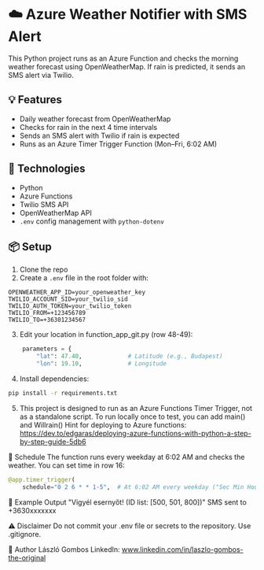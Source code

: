 # ☁️ Azure Weather Notifier with SMS Alert

This Python project runs as an Azure Function and checks the morning weather forecast using OpenWeatherMap. If rain is predicted, it sends an SMS alert via Twilio.

## 💡 Features

- Daily weather forecast from OpenWeatherMap
- Checks for rain in the next 4 time intervals
- Sends an SMS alert with Twilio if rain is expected
- Runs as an Azure Timer Trigger Function (Mon–Fri, 6:02 AM)

## 🚀 Technologies

- Python
- Azure Functions
- Twilio SMS API
- OpenWeatherMap API
- `.env` config management with `python-dotenv`

## 📦 Setup

1. Clone the repo
2. Create a `.env` file in the root folder with:
```env
OPENWEATHER_APP_ID=your_openweather_key
TWILIO_ACCOUNT_SID=your_twilio_sid
TWILIO_AUTH_TOKEN=your_twilio_token
TWILIO_FROM=+123456789
TWILIO_TO=+36301234567
```

3. Edit your location in function_app_git.py (row 48-49):
```python
    parameters = {
        "lat": 47.40,             # Latitude (e.g., Budapest)
        "lon": 19.10,             # Longitude
```

4. Install dependencies:
```bash
pip install -r requirements.txt
```

5. This project is designed to run as an Azure Functions Timer Trigger, not as a standalone script.
To run locally once to test, you can add main() and Willrain() 
Hint for deploying to Azure functions:
https://dev.to/edgaras/deploying-azure-functions-with-python-a-step-by-step-guide-5db6


📅 Schedule
The function runs every weekday at 6:02 AM and checks the weather.
You can set time in row 16:
```python
@app.timer_trigger(
    schedule="0 2 6 * * 1-5",  # At 6:02 AM every weekday ("Sec Min Hour Day Month Daysofweek")
```

📝 Example Output
"Vigyél esernyőt! (ID list: [500, 501, 800])"
SMS sent to +3630xxxxxxx

⚠️ Disclaimer
Do not commit your .env file or secrets to the repository. Use .gitignore.

🤝 Author
László Gombos
LinkedIn: www.linkedin.com/in/laszlo-gombos-the-original
